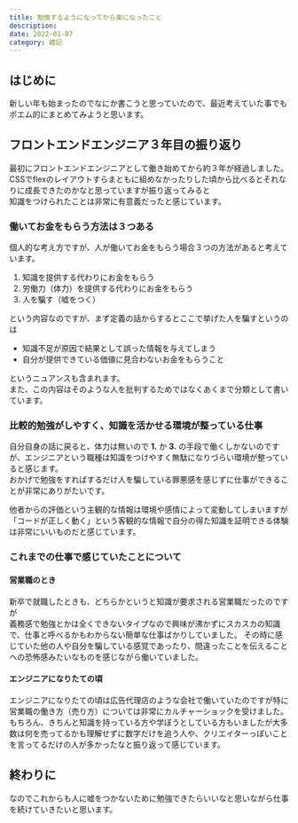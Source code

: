 ```yaml
---
title: 勉強するようになってから楽になったこと
description:
date: 2022-01-07
category: 雑記
---
```


## はじめに

新しい年も始まったのでなにか書こうと思っていたので、最近考えていた事でもポエム的にまとめてみようと思います。

## フロントエンドエンジニア３年目の振り返り

最初にフロントエンドエンジニアとして働き始めてから約３年が経過しました。  
CSSでflexのレイアウトすらまともに組めなかったりした頃から比べるとそれなりに成長できたのかなと思っていますが振り返ってみると  
知識をつけられたことは非常に有意義だったと感じています。

### 働いてお金をもらう方法は３つある

個人的な考え方ですが、人が働いてお金をもらう場合３つの方法があると考えています。

1. 知識を提供する代わりにお金をもらう
2. 労働力（体力）を提供する代わりにお金をもらう
3. 人を騙す（嘘をつく）

という内容なのですが、まず定義の話からするとここで挙げた人を騙すというのは

- 知識不足が原因で結果として誤った情報を与えてしまう
- 自分が提供できている価値に見合わないお金をもらうこと

というニュアンスも含まれます。  
また、この内容はそのような人を批判するためではなくあくまで分類として書いています。

### 比較的勉強がしやすく、知識を活かせる環境が整っている仕事

自分自身の話に戻ると、体力は無いので **1.** か **3.** の手段で働くしかないのですが、エンジニアという職種は知識をつけやすく無駄になりづらい環境が整っていると感じます。  
おかげで勉強をすればするだけ人を騙している罪悪感を感じずに仕事ができることが非常にありがたいです。

他者からの評価という主観的な情報は環境や感情によって変動してしまいますが「コードが正しく動く」という客観的な情報で自分の得た知識を証明できる体験は非常にいいものだと感じています。  

### これまでの仕事で感じていたことについて

#### 営業職のとき

新卒で就職したときも、どちらかというと知識が要求される営業職だったのですが  
義務感で勉強とかは全くできないタイプなので興味が沸かずにスカスカの知識で、仕事と呼べるかもわからない簡単な仕事ばかりしていました。
その時に感じていた他の人や自分を騙している感覚であったり、間違ったことを伝えることへの恐怖感みたいなものを感じながら働いていました。  

#### エンジニアになりたての頃

エンジニアになりたての頃は広告代理店のような会社で働いていたのですが特に営業職の働き方（売り方）については非常にカルチャーショックを受けました。  
もちろん、きちんと知識を持っている方や学ぼうとしている方もいましたが大多数は何を売ってるかも理解せずに数字だけを追う人や、クリエイターっぽいことを言ってるだけの人が多かったなと振り返って感じています。  


## 終わりに

なのでこれからも人に嘘をつかないために勉強できたらいいなと思いながら仕事を続けていきたいと思います。
